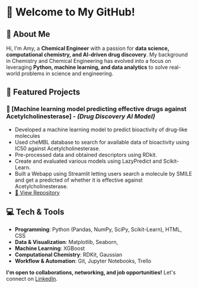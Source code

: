 # 👋 Welcome to My GitHub! 

## 🚀 About Me 
Hi, I'm Amy, a **Chemical Engineer** with a passion for **data science, computational chemistry, and AI-driven drug discovery**. My background in Chemistry and Chemical Engineering has evolved into a focus on leveraging **Python, machine learning, and data analytics** to solve real-world problems in science and engineering.

## 📂 Featured Projects
### 🔹 [Machine learning model predicting effective drugs against Acetylcholinesterase] - *(Drug Discovery AI Model)*
- Developed a machine learning model to predict bioactivity of drug-like molecules  
- Used cheMBL database to search for available data of bioactivity using IC50 against Acetylcholinesterase.
- Pre-processed data and obtained descriptors using RDkit.
- Create and evaluated various models using LazyPredict and Scikit-Learn.
- Built a Webapp using Streamlit letting users search a molecule by SMILE and get a predicted of whether it is effective against Acetylcholinesterase.  
- [🔗 View Repository](https://github.com/cupcakeio/BioactivityProject)   

## 💻 Tech & Tools 
- **Programming**: Python (Pandas, NumPy, SciPy, Scikit-Learn), HTML, CSS  
- **Data & Visualization**: Matplotlib, Seaborn,  
- **Machine Learning**: XGBoost  
- **Computational Chemistry**: RDKit, Gaussian  
- **Workflow & Automation**: Git, Jupyter Notebooks, Trello  

**I'm open to collaborations, networking, and job opportunities!** Let's connect on [LinkedIn](https://www.linkedin.com/in/amy-roberts-/).
 
